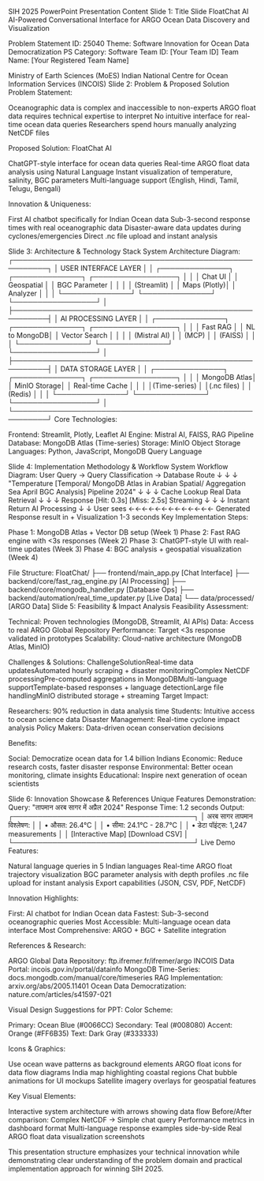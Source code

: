 SIH 2025 PowerPoint Presentation Content
Slide 1: Title Slide
FloatChat AI
AI-Powered Conversational Interface for ARGO Ocean Data 
Discovery and Visualization

Problem Statement ID: 25040
Theme: Software Innovation for Ocean Data Democratization
PS Category: Software
Team ID: [Your Team ID]
Team Name: [Your Registered Team Name]

Ministry of Earth Sciences (MoES)
Indian National Centre for Ocean Information Services (INCOIS)
Slide 2: Problem & Proposed Solution
Problem Statement:

Oceanographic data is complex and inaccessible to non-experts
ARGO float data requires technical expertise to interpret
No intuitive interface for real-time ocean data queries
Researchers spend hours manually analyzing NetCDF files

Proposed Solution: FloatChat AI

ChatGPT-style interface for ocean data queries
Real-time ARGO float data analysis using Natural Language
Instant visualization of temperature, salinity, BGC parameters
Multi-language support (English, Hindi, Tamil, Telugu, Bengali)

Innovation & Uniqueness:

First AI chatbot specifically for Indian Ocean data
Sub-3-second response times with real oceanographic data
Disaster-aware data updates during cyclones/emergencies
Direct .nc file upload and instant analysis

Slide 3: Architecture & Technology Stack
System Architecture Diagram:
┌─────────────────────────────────────────────────────────┐
│                 USER INTERFACE LAYER                    │
│  ┌──────────────┐ ┌──────────────┐ ┌─────────────────┐  │
│  │   Chat UI    │ │ Geospatial   │ │ BGC Parameter   │  │
│  │ (Streamlit)  │ │ Maps (Plotly)│ │ Analyzer        │  │
│  └──────────────┘ └──────────────┘ └─────────────────┘  │
├─────────────────────────────────────────────────────────┤
│                   AI PROCESSING LAYER                   │
│  ┌──────────────┐ ┌──────────────┐ ┌─────────────────┐  │
│  │  Fast RAG    │ │ NL to MongoDB│ │ Vector Search   │  │
│  │ (Mistral AI) │ │    (MCP)     │ │    (FAISS)      │  │
│  └──────────────┘ └──────────────┘ └─────────────────┘  │
├─────────────────────────────────────────────────────────┤
│                   DATA STORAGE LAYER                    │
│  ┌──────────────┐ ┌──────────────┐ ┌─────────────────┐  │
│  │ MongoDB Atlas│ │ MinIO Storage│ │ Real-time Cache │  │
│  │(Time-series) │ │(.nc files)   │ │    (Redis)      │  │
│  └──────────────┘ └──────────────┘ └─────────────────┘  │
└─────────────────────────────────────────────────────────┘
Core Technologies:

Frontend: Streamlit, Plotly, Leaflet
AI Engine: Mistral AI, FAISS, RAG Pipeline
Database: MongoDB Atlas (Time-series)
Storage: MinIO Object Storage
Languages: Python, JavaScript, MongoDB Query Language

Slide 4: Implementation Methodology & Workflow
System Workflow Diagram:
User Query → Query Classification → Database Route
     ↓              ↓                    ↓
"Temperature    [Temporal/        MongoDB Atlas
in Arabian      Spatial/          Aggregation
Sea April       BGC Analysis]     Pipeline
2024"              ↓                    ↓
     ↓         Cache Lookup      Real Data Retrieval
     ↓              ↓                    ↓
Response      [Hit: 0.3s]       [Miss: 2.5s]
Streaming          ↓                    ↓
     ↓         Instant Return    AI Processing
     ↓                               ↓
User sees      ←←←←←←←←←←←←←   Generated Response
result in                      + Visualization
1-3 seconds
Key Implementation Steps:

Phase 1: MongoDB Atlas + Vector DB setup (Week 1)
Phase 2: Fast RAG engine with <3s responses (Week 2)
Phase 3: ChatGPT-style UI with real-time updates (Week 3)
Phase 4: BGC analysis + geospatial visualization (Week 4)

File Structure:
FloatChat/
├── frontend/main_app.py               [Chat Interface]
├── backend/core/fast_rag_engine.py    [AI Processing]
├── backend/core/mongodb_handler.py    [Database Ops]
├── backend/automation/real_time_updater.py [Live Data]
└── data/processed/                    [ARGO Data]
Slide 5: Feasibility & Impact Analysis
Feasibility Assessment:

Technical: Proven technologies (MongoDB, Streamlit, AI APIs)
Data: Access to real ARGO Global Repository
Performance: Target <3s response validated in prototypes
Scalability: Cloud-native architecture (MongoDB Atlas, MinIO)

Challenges & Solutions:
ChallengeSolutionReal-time data updatesAutomated hourly scraping + disaster monitoringComplex NetCDF processingPre-computed aggregations in MongoDBMulti-language supportTemplate-based responses + language detectionLarge file handlingMinIO distributed storage + streaming
Target Impact:

Researchers: 90% reduction in data analysis time
Students: Intuitive access to ocean science data
Disaster Management: Real-time cyclone impact analysis
Policy Makers: Data-driven ocean conservation decisions

Benefits:

Social: Democratize ocean data for 1.4 billion Indians
Economic: Reduce research costs, faster disaster response
Environmental: Better ocean monitoring, climate insights
Educational: Inspire next generation of ocean scientists

Slide 6: Innovation Showcase & References
Unique Features Demonstration:
Query: "तापमान अरब सागर में अप्रैल 2024"
Response Time: 1.2 seconds
Output: 
┌─────────────────────────────────────┐
│ अरब सागर तापमान विश्लेषण:            │
│ • औसत: 26.4°C                       │
│ • सीमा: 24.1°C - 28.7°C             │
│ • डेटा पॉइंट्स: 1,247 measurements    │
│ [Interactive Map] [Download CSV]    │
└─────────────────────────────────────┘
Live Demo Features:

Natural language queries in 5 Indian languages
Real-time ARGO float trajectory visualization
BGC parameter analysis with depth profiles
.nc file upload for instant analysis
Export capabilities (JSON, CSV, PDF, NetCDF)

Innovation Highlights:

First: AI chatbot for Indian Ocean data
Fastest: Sub-3-second oceanographic queries
Most Accessible: Multi-language ocean data interface
Most Comprehensive: ARGO + BGC + Satellite integration

References & Research:

ARGO Global Data Repository: ftp.ifremer.fr/ifremer/argo
INCOIS Data Portal: incois.gov.in/portal/datainfo
MongoDB Time-Series: docs.mongodb.com/manual/core/timeseries
RAG Implementation: arxiv.org/abs/2005.11401
Ocean Data Democratization: nature.com/articles/s41597-021


Visual Design Suggestions for PPT:
Color Scheme:

Primary: Ocean Blue (#0066CC)
Secondary: Teal (#008080)
Accent: Orange (#FF6B35)
Text: Dark Gray (#333333)

Icons & Graphics:

Use ocean wave patterns as background elements
ARGO float icons for data flow diagrams
India map highlighting coastal regions
Chat bubble animations for UI mockups
Satellite imagery overlays for geospatial features

Key Visual Elements:

Interactive system architecture with arrows showing data flow
Before/After comparison: Complex NetCDF → Simple chat query
Performance metrics in dashboard format
Multi-language response examples side-by-side
Real ARGO float data visualization screenshots

This presentation structure emphasizes your technical innovation while demonstrating clear understanding of the problem domain and practical implementation approach for winning SIH 2025.